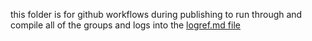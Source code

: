 this folder is for github workflows during publishing to run through and compile all of the groups and logs into the [logref.md file](https://github.com/Rats-United/HOME-update-log/main/blob/logref.md)
